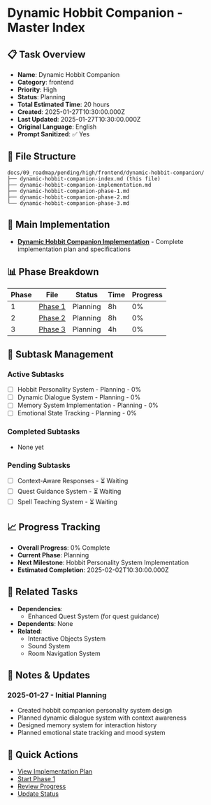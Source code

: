 # Dynamic Hobbit Companion - Master Index

## 📋 Task Overview
- **Name**: Dynamic Hobbit Companion
- **Category**: frontend
- **Priority**: High
- **Status**: Planning
- **Total Estimated Time**: 20 hours
- **Created**: 2025-01-27T10:30:00.000Z
- **Last Updated**: 2025-01-27T10:30:00.000Z
- **Original Language**: English
- **Prompt Sanitized**: ✅ Yes

## 📁 File Structure
```
docs/09_roadmap/pending/high/frontend/dynamic-hobbit-companion/
├── dynamic-hobbit-companion-index.md (this file)
├── dynamic-hobbit-companion-implementation.md
├── dynamic-hobbit-companion-phase-1.md
├── dynamic-hobbit-companion-phase-2.md
└── dynamic-hobbit-companion-phase-3.md
```

## 🎯 Main Implementation
- **[Dynamic Hobbit Companion Implementation](./dynamic-hobbit-companion-implementation.md)** - Complete implementation plan and specifications

## 📊 Phase Breakdown
| Phase | File | Status | Time | Progress |
|-------|------|--------|------|----------|
| 1 | [Phase 1](./dynamic-hobbit-companion-phase-1.md) | Planning | 8h | 0% |
| 2 | [Phase 2](./dynamic-hobbit-companion-phase-2.md) | Planning | 8h | 0% |
| 3 | [Phase 3](./dynamic-hobbit-companion-phase-3.md) | Planning | 4h | 0% |

## 🔄 Subtask Management
### Active Subtasks
- [ ] Hobbit Personality System - Planning - 0%
- [ ] Dynamic Dialogue System - Planning - 0%
- [ ] Memory System Implementation - Planning - 0%
- [ ] Emotional State Tracking - Planning - 0%

### Completed Subtasks
- None yet

### Pending Subtasks
- [ ] Context-Aware Responses - ⏳ Waiting
- [ ] Quest Guidance System - ⏳ Waiting
- [ ] Spell Teaching System - ⏳ Waiting

## 📈 Progress Tracking
- **Overall Progress**: 0% Complete
- **Current Phase**: Planning
- **Next Milestone**: Hobbit Personality System Implementation
- **Estimated Completion**: 2025-02-02T10:30:00.000Z

## 🔗 Related Tasks
- **Dependencies**: 
  - Enhanced Quest System (for quest guidance)
- **Dependents**: None
- **Related**: 
  - Interactive Objects System
  - Sound System
  - Room Navigation System

## 📝 Notes & Updates
### 2025-01-27 - Initial Planning
- Created hobbit companion personality system design
- Planned dynamic dialogue system with context awareness
- Designed memory system for interaction history
- Planned emotional state tracking and mood system

## 🚀 Quick Actions
- [View Implementation Plan](./dynamic-hobbit-companion-implementation.md)
- [Start Phase 1](./dynamic-hobbit-companion-phase-1.md)
- [Review Progress](#progress-tracking)
- [Update Status](#notes--updates)
